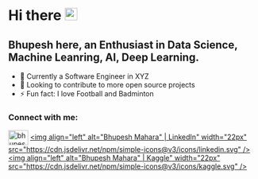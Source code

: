 # Hi there <img src="https://media.giphy.com/media/hvRJCLFzcasrR4ia7z/giphy.gif" width="25px">

## Bhupesh here, an Enthusiast in Data Science, Machine Leanring, AI, Deep Learning.

- 🌱 Currently a Software Engineer in XYZ
- 👯 Looking to contribute to more open source projects
- ⚡ Fun fact: I love Football and Badminton

### Connect with me:

<a href="https://twitter.com/bhupeshmahara_" target="blank"><img align="center" src="https://cdn.jsdelivr.net/npm/simple-icons@v3/icons/twitter.svg" alt="bhupeshmahara_" height="30" width="40" /></a>
[<img align="left" alt="Bhupesh Mahara" | LinkedIn" width="22px" src="https://cdn.jsdelivr.net/npm/simple-icons@v3/icons/linkedin.svg" />][linkedin]
[<img align="left" alt="Bhupesh Mahara" | Kaggle" width="22px" src="https://cdn.jsdelivr.net/npm/simple-icons@v3/icons/kaggle.svg" />][kaggle]

<br />

[twitter]: https://twitter.com/bhupeshmahara_
[linkedin]: https://www.linkedin.com/in/bhupeshmahara/
[kaggle]: https://www.kaggle.com/frostyv
